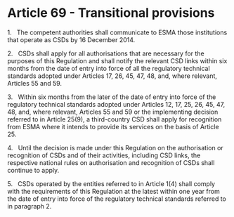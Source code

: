 # Article 69 - Transitional provisions


1.   The competent authorities shall communicate to ESMA those institutions that operate as CSDs by 16 December 2014.

2.   CSDs shall apply for all authorisations that are necessary for the purposes of this Regulation and shall notify the relevant CSD links within six months from the date of entry into force of all the regulatory technical standards adopted under Articles 17, 26, 45, 47, 48, and, where relevant, Articles 55 and 59.

3.   Within six months from the later of the date of entry into force of the regulatory technical standards adopted under Articles 12, 17, 25, 26, 45, 47, 48, and, where relevant, Articles 55 and 59 or the implementing decision referred to in Article 25(9), a third-country CSD shall apply for recognition from ESMA where it intends to provide its services on the basis of Article 25.

4.   Until the decision is made under this Regulation on the authorisation or recognition of CSDs and of their activities, including CSD links, the respective national rules on authorisation and recognition of CSDs shall continue to apply.

5.   CSDs operated by the entities referred to in Article 1(4) shall comply with the requirements of this Regulation at the latest within one year from the date of entry into force of the regulatory technical standards referred to in paragraph 2.
